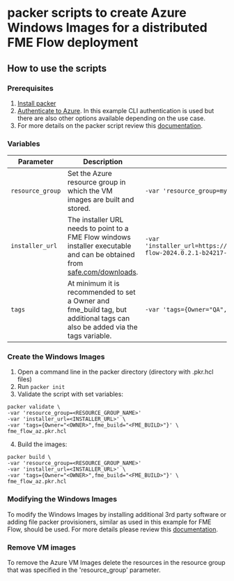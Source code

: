 # packer scripts to create Azure Windows Images for a distributed FME Flow deployment
## How to use the scripts
### Prerequisites
1. [Install packer](https://learn.hashicorp.com/tutorials/packer/get-started-install-cli)
2. [Authenticate to Azure](https://www.packer.io/plugins/builders/azure). In this example CLI authentication is used but there are also other options available depending on the use case.
3. For more details on the packer script review this [documentation](https://learn.microsoft.com/en-us/azure/virtual-machines/windows/build-image-with-packer).
### Variables
|Parameter|Description|Usage example|
|---|---|---|
|`resource_group`|Set the Azure resource group in which the VM images are built and stored.|`-var 'resource_group=myImages-rg'`|
|`installer_url`|The installer URL needs to point to a FME Flow windows installer executable and can be obtained from [safe.com/downloads](safe.com/downloads).|`-var 'installer_url=https://downloads.safe.com/fme/2024/win64/fme-flow-2024.0.2.1-b24217-win-x64.exe'`|
|`tags`|At minimum it is recommended to set a Owner and fme_build tag, but additional tags can also be added via the tags variable.|`-var 'tags={Owner="QA",fme_build="22627"}'`|
### Create the Windows Images
1. Open a command line in the packer directory (directory with .pkr.hcl files)
2. Run `packer init`
3. Validate the script with set variables:
```
packer validate \
-var 'resource_group=<RESOURCE_GROUP_NAME>'
-var 'installer_url=<INSTALLER_URL>' \
-var 'tags={Owner="<OWNER>",fme_build="<FME_BUILD>"}' \
fme_flow_az.pkr.hcl
```
4. Build the images:
```
packer build \
-var 'resource_group=<RESOURCE_GROUP_NAME>'
-var 'installer_url=<INSTALLER_URL>' \
-var 'tags={Owner="<OWNER>",fme_build="<FME_BUILD>"}' \
fme_flow_az.pkr.hcl
```
### Modifying the Windows Images
To modify the Windows Images by installing additional 3rd party software or adding file packer provisioners, similar as used in this example for FME Flow, should be used. For more details please review this [documentation](https://www.packer.io/docs/provisioners).

### Remove VM images
To remove the Azure VM Images delete the resources in the resource group that was specified in the 'resource_group' parameter.